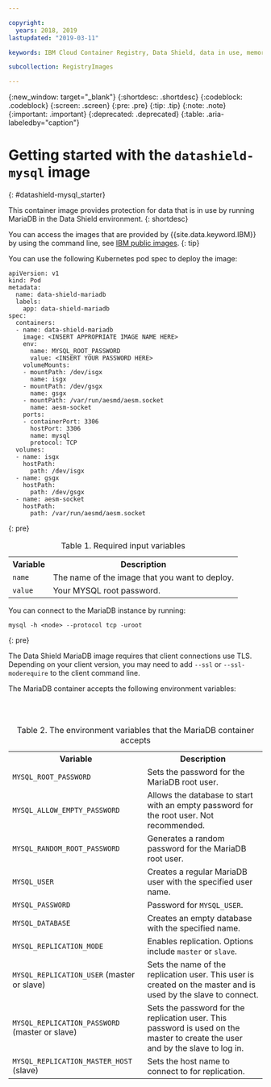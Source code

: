```yaml
---

copyright:
  years: 2018, 2019
lastupdated: "2019-03-11"

keywords: IBM Cloud Container Registry, Data Shield, data in use, memory encryption, intel sgx, fortanix, mysql image, container image, public image

subcollection: RegistryImages

---
```


{:new_window: target="_blank"}
{:shortdesc: .shortdesc}
{:codeblock: .codeblock}
{:screen: .screen}
{:pre: .pre}
{:tip: .tip}
{:note: .note}
{:important: .important}
{:deprecated: .deprecated}
{:table: .aria-labeledby="caption"}

# Getting started with the `datashield-mysql` image
{: #datashield-mysql_starter}

This container image provides protection for data that is in use by running MariaDB in the Data Shield environment.
{: shortdesc}

You can access the images that are provided by {{site.data.keyword.IBM}} by using the command line, see [IBM public images](/docs/services/Registry?topic=registry-public_images#public_images).
{: tip}

You can use the following Kubernetes pod spec to deploy the image:

  ```
  apiVersion: v1
  kind: Pod
  metadata:
    name: data-shield-mariadb
    labels:
      app: data-shield-mariadb
  spec:
    containers:
    - name: data-shield-mariadb
      image: <INSERT APPROPRIATE IMAGE NAME HERE>
      env:
        name: MYSQL_ROOT_PASSWORD
        value: <INSERT YOUR PASSWORD HERE>
      volumeMounts:
      - mountPath: /dev/isgx
        name: isgx
      - mountPath: /dev/gsgx
        name: gsgx
      - mountPath: /var/run/aesmd/aesm.socket
        name: aesm-socket
      ports:
      - containerPort: 3306
        hostPort: 3306
        name: mysql
        protocol: TCP
    volumes:
    - name: isgx
      hostPath:
        path: /dev/isgx
    - name: gsgx
      hostPath:
        path: /dev/gsgx
    - name: aesm-socket
      hostPath:
        path: /var/run/aesmd/aesm.socket
  ```
  {: pre}
  
  <table>
  <caption>Table 1. Required input variables</caption>
    <tr>
      <th>Variable</th>
      <th>Description</th>
    </tr>
    <tr>
      <td><code>name</code></td>
      <td>The name of the image that you want to deploy.</td>
    </tr>
    <tr>
      <td><code>value</code></td>
      <td>Your MYSQL root password.</td>
    </tr>
  </table>
  
You can connect to the MariaDB instance by running:

  ```
  mysql -h <node> --protocol tcp -uroot
  ```
  {: pre}
  
The Data Shield MariaDB image requires that client connections use TLS. Depending on your client version, you may need to add `--ssl` or `--ssl-moderequire` to the client command line.

The MariaDB container accepts the following environment variables:

<table>
<caption>Table 2. The environment variables that the MariaDB container accepts</caption>
  <tr>
    <th>Variable</th>
    <th>Description</th>
  </tr>
  <tr>
    <td><code>MYSQL_ROOT_PASSWORD</code></td>
    <td>Sets the password for the MariaDB root user.</td>
  </tr>
  <tr>
    <td><code>MYSQL_ALLOW_EMPTY_PASSWORD</code></td>
    <td>Allows the database to start with an empty password for the root user. Not recommended.</td>
  </tr>
  <tr>
    <td><code>MYSQL_RANDOM_ROOT_PASSWORD</code></td>
    <td>Generates a random password for the MariaDB root user.</td>
  </tr>
  <tr>
    <td><code>MYSQL_USER</code></td>
    <td>Creates a regular MariaDB user with the specified user name.</td>
  </tr>
  <tr>
    <td><code>MYSQL_PASSWORD</code></td>
    <td>Password for <code>MYSQL_USER</code>.</td>
  </tr>
  <tr>
    <td><code>MYSQL_DATABASE</code></td>
    <td>Creates an empty database with the specified name.</td>
  </tr>
  <tr>
    <td><code>MYSQL_REPLICATION_MODE</code></td>
    <td>Enables replication. Options include <code>master</code> or <code>slave</code>.</td>
  </tr>
  <tr>
    <td><code>MYSQL_REPLICATION_USER</code> (master or slave)</td>
    <td>Sets the name of the replication user. This user is created on the master and is used by the slave to connect.</td>
  </tr>
  <tr>
    <td><code>MYSQL_REPLICATION_PASSWORD</code> (master or slave)</td>
    <td>Sets the password for the replication user. This password is used on the master to create the user and by the slave to log in.</td>
  </tr>
  <tr>
    <td><code>MYSQL_REPLICATION_MASTER_HOST</code> (slave)</td>
    <td>Sets the host name to connect to for replication.</td>
  </tr>
</table>
